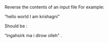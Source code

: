 Reverse the contents of an input file
For example: 

“hello world 
I am krishagni”

Should be :

“ingahsirk ma i
dlrow olleh” .
